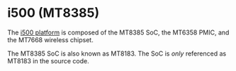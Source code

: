 # i500 (MT8385)

The [i500 platform](https://www.mediatek.com/products/smartHome/i500) is
composed of the MT8385 SoC, the MT6358 PMIC, and the MT7668 wireless chipset.

The MT8385 SoC is also known as MT8183. The SoC is *only* referenced as
MT8183 in the source code.
